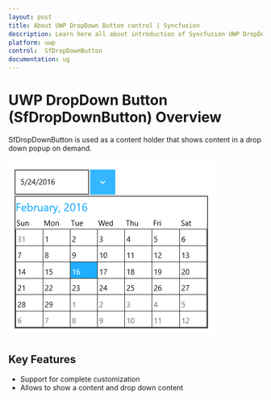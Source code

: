 ```yaml
---
layout: post
title: About UWP DropDown Button control | Syncfusion
description: Learn here all about introduction of Syncfusion UWP DropDown Button (SfDropDownButton) control, its elements and more.
platform: uwp
control:  SfDropDownButton
documentation: ug
---
```

# UWP DropDown Button (SfDropDownButton) Overview

SfDropDownButton is used as a content holder that shows content in a drop down popup on demand. 

![Overview of UWP SfDropDown Button](overview_images/uwp-dropdown-button-control-overview.png)


## Key Features

* Support for complete customization 
* Allows to show a content and drop down content

